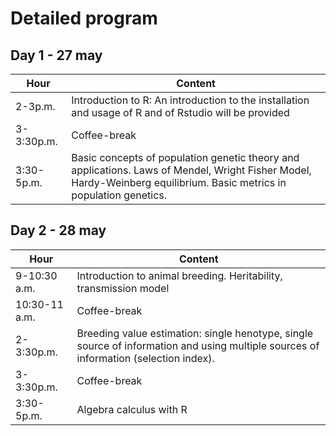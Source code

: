 # Detailed program

## Day 1 - 27 may

| Hour | Content|
| --- | --- |
| 2-3p.m.| Introduction to R: An introduction to the installation and usage of R and of Rstudio will be provided|
| 3-3:30p.m.| Coffee-break|
| 3:30-5p.m.| Basic concepts of population genetic theory and applications. Laws of Mendel, Wright Fisher Model, Hardy-Weinberg equilibrium. Basic metrics in population genetics.|


## Day 2 - 28 may

| Hour | Content|
| --- | --- |
| 9-10:30 a.m. |Introduction to animal breeding. Heritability, transmission model|
| 10:30-11 a.m.| Coffee-break|
| 2-3:30p.m.| Breeding value estimation: single henotype, single source of information and using multiple sources of information (selection index).
| 3-3:30p.m.| Coffee-break|
| 3:30-5p.m.| Algebra calculus with R|


